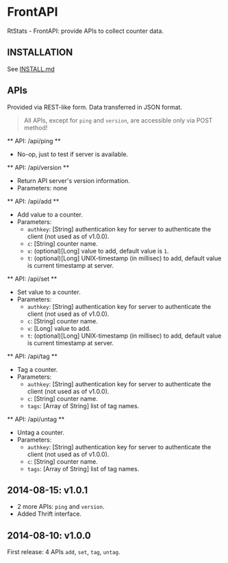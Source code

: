 FrontAPI
========

RtStats - FrontAPI: provide APIs to collect counter data.

INSTALLATION
------------
See [INSTALL.md](INSTALL.md)

APIs
----
Provided via REST-like form. Data transferred in JSON format.

> All APIs, except for `ping` and `version`, are accessible only via POST method!

** API: /api/ping **

- No-op, just to test if server is available.


** API: /api/version **

- Return API server's version information.
- Parameters: none


** API: /api/add **

- Add value to a counter.
- Parameters:
  - `authkey`: [String] authentication key for server to authenticate the client (not used as of v1.0.0).
  - `c`: [String] counter name.
  - `v`: (optional)[Long] value to add, default value is `1`.
  - `t`: (optional)[Long] UNIX-timestamp (in millisec) to add, default value is current timestamp at server.


** API: /api/set **

- Set value to a counter.
- Parameters:
  - `authkey`: [String] authentication key for server to authenticate the client (not used as of v1.0.0).
  - `c`: [String] counter name.
  - `v`: [Long] value to add.
  - `t`: (optional)[Long] UNIX-timestamp (in millisec) to add, default value is current timestamp at server.


** API: /api/tag **

- Tag a counter.
- Parameters:
  - `authkey`: [String] authentication key for server to authenticate the client (not used as of v1.0.0).
  - `c`: [String] counter name.
  - `tags`: [Array of String] list of tag names.


** API: /api/untag **

- Untag a counter.
- Parameters:
  - `authkey`: [String] authentication key for server to authenticate the client (not used as of v1.0.0).
  - `c`: [String] counter name.
  - `tags`: [Array of String] list of tag names.


2014-08-15: v1.0.1
------------------
- 2 more APIs: `ping` and `version`.
- Added Thrift interface.


2014-08-10: v1.0.0
------------------
First release: 4 APIs `add`, `set`, `tag`, `untag`.
